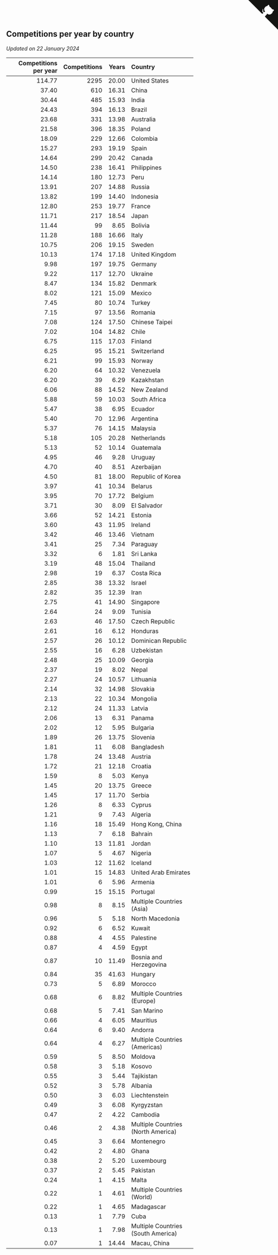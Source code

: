 ## Competitions per year by country

*Updated on 22 January 2024*

| Competitions per year | Competitions | Years | Country |
| ---: | ---: | ---: | :--- |
| 114.77 | 2295 | 20.00 | United States |
| 37.40 | 610 | 16.31 | China |
| 30.44 | 485 | 15.93 | India |
| 24.43 | 394 | 16.13 | Brazil |
| 23.68 | 331 | 13.98 | Australia |
| 21.58 | 396 | 18.35 | Poland |
| 18.09 | 229 | 12.66 | Colombia |
| 15.27 | 293 | 19.19 | Spain |
| 14.64 | 299 | 20.42 | Canada |
| 14.50 | 238 | 16.41 | Philippines |
| 14.14 | 180 | 12.73 | Peru |
| 13.91 | 207 | 14.88 | Russia |
| 13.82 | 199 | 14.40 | Indonesia |
| 12.80 | 253 | 19.77 | France |
| 11.71 | 217 | 18.54 | Japan |
| 11.44 | 99 | 8.65 | Bolivia |
| 11.28 | 188 | 16.66 | Italy |
| 10.75 | 206 | 19.15 | Sweden |
| 10.13 | 174 | 17.18 | United Kingdom |
| 9.98 | 197 | 19.75 | Germany |
| 9.22 | 117 | 12.70 | Ukraine |
| 8.47 | 134 | 15.82 | Denmark |
| 8.02 | 121 | 15.09 | Mexico |
| 7.45 | 80 | 10.74 | Turkey |
| 7.15 | 97 | 13.56 | Romania |
| 7.08 | 124 | 17.50 | Chinese Taipei |
| 7.02 | 104 | 14.82 | Chile |
| 6.75 | 115 | 17.03 | Finland |
| 6.25 | 95 | 15.21 | Switzerland |
| 6.21 | 99 | 15.93 | Norway |
| 6.20 | 64 | 10.32 | Venezuela |
| 6.20 | 39 | 6.29 | Kazakhstan |
| 6.06 | 88 | 14.52 | New Zealand |
| 5.88 | 59 | 10.03 | South Africa |
| 5.47 | 38 | 6.95 | Ecuador |
| 5.40 | 70 | 12.96 | Argentina |
| 5.37 | 76 | 14.15 | Malaysia |
| 5.18 | 105 | 20.28 | Netherlands |
| 5.13 | 52 | 10.14 | Guatemala |
| 4.95 | 46 | 9.28 | Uruguay |
| 4.70 | 40 | 8.51 | Azerbaijan |
| 4.50 | 81 | 18.00 | Republic of Korea |
| 3.97 | 41 | 10.34 | Belarus |
| 3.95 | 70 | 17.72 | Belgium |
| 3.71 | 30 | 8.09 | El Salvador |
| 3.66 | 52 | 14.21 | Estonia |
| 3.60 | 43 | 11.95 | Ireland |
| 3.42 | 46 | 13.46 | Vietnam |
| 3.41 | 25 | 7.34 | Paraguay |
| 3.32 | 6 | 1.81 | Sri Lanka |
| 3.19 | 48 | 15.04 | Thailand |
| 2.98 | 19 | 6.37 | Costa Rica |
| 2.85 | 38 | 13.32 | Israel |
| 2.82 | 35 | 12.39 | Iran |
| 2.75 | 41 | 14.90 | Singapore |
| 2.64 | 24 | 9.09 | Tunisia |
| 2.63 | 46 | 17.50 | Czech Republic |
| 2.61 | 16 | 6.12 | Honduras |
| 2.57 | 26 | 10.12 | Dominican Republic |
| 2.55 | 16 | 6.28 | Uzbekistan |
| 2.48 | 25 | 10.09 | Georgia |
| 2.37 | 19 | 8.02 | Nepal |
| 2.27 | 24 | 10.57 | Lithuania |
| 2.14 | 32 | 14.98 | Slovakia |
| 2.13 | 22 | 10.34 | Mongolia |
| 2.12 | 24 | 11.33 | Latvia |
| 2.06 | 13 | 6.31 | Panama |
| 2.02 | 12 | 5.95 | Bulgaria |
| 1.89 | 26 | 13.75 | Slovenia |
| 1.81 | 11 | 6.08 | Bangladesh |
| 1.78 | 24 | 13.48 | Austria |
| 1.72 | 21 | 12.18 | Croatia |
| 1.59 | 8 | 5.03 | Kenya |
| 1.45 | 20 | 13.75 | Greece |
| 1.45 | 17 | 11.70 | Serbia |
| 1.26 | 8 | 6.33 | Cyprus |
| 1.21 | 9 | 7.43 | Algeria |
| 1.16 | 18 | 15.49 | Hong Kong, China |
| 1.13 | 7 | 6.18 | Bahrain |
| 1.10 | 13 | 11.81 | Jordan |
| 1.07 | 5 | 4.67 | Nigeria |
| 1.03 | 12 | 11.62 | Iceland |
| 1.01 | 15 | 14.83 | United Arab Emirates |
| 1.01 | 6 | 5.96 | Armenia |
| 0.99 | 15 | 15.15 | Portugal |
| 0.98 | 8 | 8.15 | Multiple Countries (Asia) |
| 0.96 | 5 | 5.18 | North Macedonia |
| 0.92 | 6 | 6.52 | Kuwait |
| 0.88 | 4 | 4.55 | Palestine |
| 0.87 | 4 | 4.59 | Egypt |
| 0.87 | 10 | 11.49 | Bosnia and Herzegovina |
| 0.84 | 35 | 41.63 | Hungary |
| 0.73 | 5 | 6.89 | Morocco |
| 0.68 | 6 | 8.82 | Multiple Countries (Europe) |
| 0.68 | 5 | 7.41 | San Marino |
| 0.66 | 4 | 6.05 | Mauritius |
| 0.64 | 6 | 9.40 | Andorra |
| 0.64 | 4 | 6.27 | Multiple Countries (Americas) |
| 0.59 | 5 | 8.50 | Moldova |
| 0.58 | 3 | 5.18 | Kosovo |
| 0.55 | 3 | 5.44 | Tajikistan |
| 0.52 | 3 | 5.78 | Albania |
| 0.50 | 3 | 6.03 | Liechtenstein |
| 0.49 | 3 | 6.08 | Kyrgyzstan |
| 0.47 | 2 | 4.22 | Cambodia |
| 0.46 | 2 | 4.38 | Multiple Countries (North America) |
| 0.45 | 3 | 6.64 | Montenegro |
| 0.42 | 2 | 4.80 | Ghana |
| 0.38 | 2 | 5.20 | Luxembourg |
| 0.37 | 2 | 5.45 | Pakistan |
| 0.24 | 1 | 4.15 | Malta |
| 0.22 | 1 | 4.61 | Multiple Countries (World) |
| 0.22 | 1 | 4.65 | Madagascar |
| 0.13 | 1 | 7.79 | Cuba |
| 0.13 | 1 | 7.98 | Multiple Countries (South America) |
| 0.07 | 1 | 14.44 | Macau, China |


<a href="https://github.com/jonatanklosko/wca_statistics" class="github-corner" aria-label="View source on Github"><svg width="80" height="80" viewBox="0 0 250 250" style="fill:#151513; color:#fff; position: absolute; top: 0; border: 0; right: 0;" aria-hidden="true"><path d="M0,0 L115,115 L130,115 L142,142 L250,250 L250,0 Z"></path><path d="M128.3,109.0 C113.8,99.7 119.0,89.6 119.0,89.6 C122.0,82.7 120.5,78.6 120.5,78.6 C119.2,72.0 123.4,76.3 123.4,76.3 C127.3,80.9 125.5,87.3 125.5,87.3 C122.9,97.6 130.6,101.9 134.4,103.2" fill="currentColor" style="transform-origin: 130px 106px;" class="octo-arm"></path><path d="M115.0,115.0 C114.9,115.1 118.7,116.5 119.8,115.4 L133.7,101.6 C136.9,99.2 139.9,98.4 142.2,98.6 C133.8,88.0 127.5,74.4 143.8,58.0 C148.5,53.4 154.0,51.2 159.7,51.0 C160.3,49.4 163.2,43.6 171.4,40.1 C171.4,40.1 176.1,42.5 178.8,56.2 C183.1,58.6 187.2,61.8 190.9,65.4 C194.5,69.0 197.7,73.2 200.1,77.6 C213.8,80.2 216.3,84.9 216.3,84.9 C212.7,93.1 206.9,96.0 205.4,96.6 C205.1,102.4 203.0,107.8 198.3,112.5 C181.9,128.9 168.3,122.5 157.7,114.1 C157.9,116.9 156.7,120.9 152.7,124.9 L141.0,136.5 C139.8,137.7 141.6,141.9 141.8,141.8 Z" fill="currentColor" class="octo-body"></path></svg></a><style>.github-corner:hover .octo-arm{animation:octocat-wave 560ms ease-in-out}@keyframes octocat-wave{0%,100%{transform:rotate(0)}20%,60%{transform:rotate(-25deg)}40%,80%{transform:rotate(10deg)}}@media (max-width:500px){.github-corner:hover .octo-arm{animation:none}.github-corner .octo-arm{animation:octocat-wave 560ms ease-in-out}}</style>
